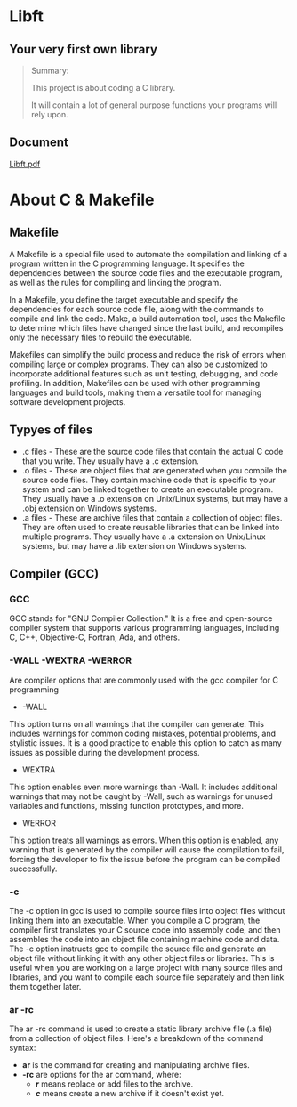 # Libft

## Your very first own library

> Summary:
>
> This project is about coding a C library.
> 
> It will contain a lot of general purpose functions your programs will rely upon.

## Document
[Libft.pdf](https://github.com/leandroballa/42AdelaideSchool/blob/main/Libft/Libft.pdf)

# About C & Makefile

## Makefile

A Makefile is a special file used to automate the compilation and linking of a program written in the C programming language. It specifies the dependencies between the source code files and the executable program, as well as the rules for compiling and linking the program.

In a Makefile, you define the target executable and specify the dependencies for each source code file, along with the commands to compile and link the code. Make, a build automation tool, uses the Makefile to determine which files have changed since the last build, and recompiles only the necessary files to rebuild the executable.

Makefiles can simplify the build process and reduce the risk of errors when compiling large or complex programs. They can also be customized to incorporate additional features such as unit testing, debugging, and code profiling. In addition, Makefiles can be used with other programming languages and build tools, making them a versatile tool for managing software development projects.
  
## Typyes of files
* .c files - These are the source code files that contain the actual C code that you write. They usually have a .c extension.
* .o files - These are object files that are generated when you compile the source code files. They contain machine code that is specific to your system and can be linked together to create an executable program. They usually have a .o extension on Unix/Linux systems, but may have a .obj extension on Windows systems.
* .a files - These are archive files that contain a collection of object files. They are often used to create reusable libraries that can be linked into multiple programs. They usually have a .a extension on Unix/Linux systems, but may have a .lib extension on Windows systems.

## Compiler (GCC)
### GCC

  GCC stands for "GNU Compiler Collection." It is a free and open-source compiler system that supports various programming languages, including C, C++, Objective-C, Fortran, Ada, and others.
  
### -WALL -WEXTRA -WERROR

  Are compiler options that are commonly used with the gcc compiler for C programming
  * -WALL

  This option turns on all warnings that the compiler can generate. This includes warnings for common coding mistakes, potential problems, and stylistic issues. It is a good practice to enable this option to catch as many issues as possible during the development process.
  
  * WEXTRA

  This option enables even more warnings than -Wall. It includes additional warnings that may not be caught by -Wall, such as warnings for unused variables and functions, missing function prototypes, and more.
  * WERROR

  This option treats all warnings as errors. When this option is enabled, any warning that is generated by the compiler will cause the compilation to fail, forcing the developer to fix the issue before the program can be compiled successfully.
  
### -c
  The -c option in gcc is used to compile source files into object files without linking them into an executable. When you compile a C program, the compiler first translates your C source code into assembly code, and then assembles the code into an object file containing machine code and data.
  The -c option instructs gcc to compile the source file and generate an object file without linking it with any other object files or libraries. This is useful when you are working on a large project with many source files and libraries, and you want to compile each source file separately and then link them together later.
  
### ar -rc
  
  The ar -rc command is used to create a static library archive file (.a file) from a collection of object files. Here's a breakdown of the command syntax:

  * __ar__ is the command for creating and manipulating archive files.
  * __-rc__ are options for the ar command, where:
     * *__r__* means replace or add files to the archive.
     * *__c__* means create a new archive if it doesn't exist yet.
